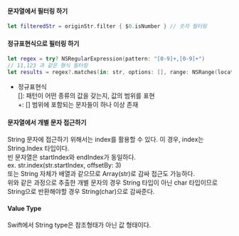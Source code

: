 #### 문자열에서 필터링 하기  
```swift
let filteredStr = originStr.filter { $0.isNumber } // 숫자 필터링  
```
  
#### 정규표현식으로 필터링 하기  
```swift
let regex = try? NSRegularExpression(pattern: "[0-9]+,[0-9]+")  
// 11,123 과 같은 형식 필터링  
let results = regex?.matches(in: str, options: [], range: NSRange(location: 0, length: str.count))  
```
  
* 정규표현식  
[]: 패턴이 어떤 종류의 값을 갖는지, 값의 범위를 표현  
+: [] 범위에 포함되는 문자들이 하나 이상 존재  

#### 문자열에서 개별 문자 접근하기  
String 문자에 접근하기 위해서는 index를 활용할 수 있다. 이 경우, index는 String.Index 타입이다.  
빈 문자열은 startIndex와 endIndex가 동일하다.  
ex. str.index(str.startIndex, offsetBy: 3)  
또는 String 자체가 배열과 같으므로 Array(str)로 감싸 접근도 가능하다.  
위와 같은 과정으로 추출한 개별 문자의 경우 String 타입이 아닌 char 타입이므로 String으로 반환해야할 경우 String(char)으로 감싸준다.  

#### Value Type  
Swift에서 String type은 참조형태가 아닌 값 형태이다.  